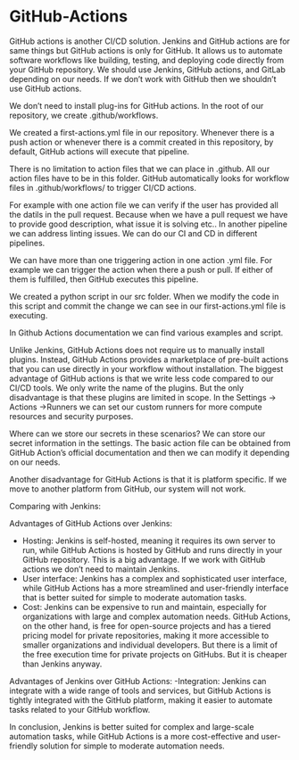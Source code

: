 # GitHub-Actions

GitHub actions is another CI/CD solution. Jenkins and GitHub actions are for same things but 
GitHub actions is only for GitHub. It allows us to automate software workflows like building, 
testing, and deploying code directly from your GitHub repository. We should use Jenkins, GitHub 
actions, and GitLab depending on our needs. If we don’t work with GitHub then we shouldn’t use 
GitHub actions. 

We don’t need to install plug-ins for GitHub actions. In the root of our repository, we create 
.github/workflows. 

We created a first-actions.yml file in our repository. Whenever there is a push action or 
whenever there is a commit created in this repository, by default, GitHub actions will execute 
that pipeline.

There is no limitation to action files that we can place in .github. All our action files have 
to be in this folder. GitHub automatically looks for workflow files in .github/workflows/ to 
trigger CI/CD actions.

For example with one action file we can verify if the user has provided all the datils in the 
pull request. Because when we have a pull request we have to provide good description, what 
issue it is solving etc.. In another pipeline we can address linting issues. We can do our CI 
and CD in different pipelines. 

We can have more than one triggering action in one action .yml file. For example we can trigger 
the action when there a push or pull. If either of them is fulfilled, then GitHub executes this 
pipeline.

We created a python script in our src folder. When we modify the code in this script and commit 
the change we can see in our first-actions.yml file is executing. 

In Github Actions documentation we can find various examples and script.

Unlike Jenkins, GitHub Actions does not require us to manually install plugins. Instead, GitHub 
Actions provides a marketplace of pre-built actions that you can use directly in your workflow 
without installation. The biggest advantage of GitHub actions is that we write less code 
compared to our CI/CD tools. We only write the name of the plugins. But the only disadvantage 
is that these plugins are limited in scope. 
In the Settings → Actions →Runners we can set our custom runners for more compute resources and 
security purposes. 

Where can we store our secrets in these scenarios? We can store our secret information in the 
settings. The basic action file can be obtained from GitHub Action’s official documentation and 
then we can modify it depending on our needs.

Another disadvantage for GitHub Actions is that it is platform specific. If we move to another 
platform from GitHub, our system will not work.

Comparing with Jenkins:

Advantages of GitHub Actions over Jenkins:
- Hosting: Jenkins is self-hosted, meaning it requires its own server to run, while GitHub
Actions is hosted by GitHub and runs directly in your GitHub repository. This is a big
advantage. If we work with GitHub actions we don’t need to maintain Jenkins.
- User interface: Jenkins has a complex and sophisticated user interface, while GitHub Actions
has a more streamlined and user-friendly interface that is better suited for simple to moderate
automation tasks.
- Cost: Jenkins can be expensive to run and maintain, especially for organizations with large
and complex automation needs. GitHub Actions, on the other hand, is free for open-source
projects and has a tiered pricing model for private repositories, making it more accessible to
smaller organizations and individual developers. But there is a limit of the free execution
time for private projects on GitHubs. But it is cheaper than Jenkins anyway.

Advantages of Jenkins over GitHub Actions:
-Integration: Jenkins can integrate with a wide range of tools and services, but GitHub Actions 
is tightly integrated with the GitHub platform, making it easier to automate tasks related to 
your GitHub workflow. 

In conclusion, Jenkins is better suited for complex and large-scale automation tasks, while 
GitHub Actions is a more cost-effective and user-friendly solution for simple to moderate 
automation needs.
